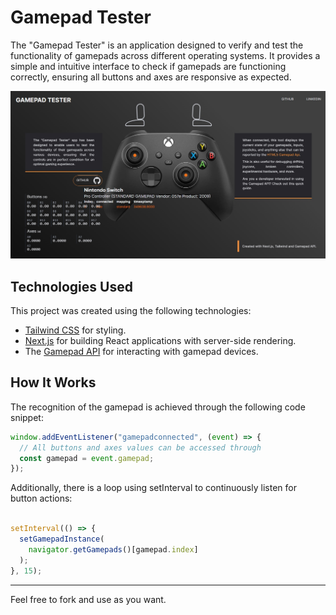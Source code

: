 # Gamepad Tester

The "Gamepad Tester" is an application designed to verify and test the functionality of gamepads across different operating systems. It provides a simple and intuitive interface to check if gamepads are functioning correctly, ensuring all buttons and axes are responsive as expected.

<p align="center">
  <img src="preview.jpg" alt="gamepad tester">
</p>


## Technologies Used

This project was created using the following technologies:

- [Tailwind CSS](https://tailwindcss.com/) for styling.
- [Next.js](https://nextjs.org/) for building React applications with server-side rendering.
- The [Gamepad API](https://developer.mozilla.org/en-US/docs/Web/API/Gamepad_API) for interacting with gamepad devices.

## How It Works

The recognition of the gamepad is achieved through the following code snippet:

```javascript
window.addEventListener("gamepadconnected", (event) => {
  // All buttons and axes values can be accessed through
  const gamepad = event.gamepad;
});
```
Additionally, there is a loop using setInterval to continuously listen for button actions:

```javascript

setInterval(() => {
  setGamepadInstance(
    navigator.getGamepads()[gamepad.index]
  );
}, 15);
```
---
Feel free to fork and use as you want.